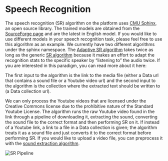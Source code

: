# Speech Recognition

The speech recognition (SR) algorithm on the platform uses [CMU Sphinx](), an open source library. The trained models are obtained from the [SourceForge page]() and are the latest in English model. If you would like to use different models in your speech recognition task, please feel free to use this algorithm as an example. We currently have two different algorithms under the sphinx namespace. The [Adaptive SR algorithm]() takes twice as long as the generic [SR algorithm]() because it makes an effort to adapt the recognition stats to the specific speaker by “listening to” the audio twice. If you are interested in this paradigm, you can read more about it here:


The first input to the algorithm is the link to the media file (either a Data url that contains a sound file or a Youtube video url) and the second input to the algorithm is the collection where the extracted text should be written to (a Data collection url). 

We can only process the Youtube videos that are licensed under the Creative Commons license due to the prohibitive nature of the Standard Youtube License. The algorithm runs the raw Youtube video found in the link through a pipeline of downloading it, extracting the sound, converting the sound file to the correct format and then performing SR on it. If instead of a Youtube link, a link to a file in a Data collection is given; the algorithm treats it as a sound file and just converts it to the correct format before performing SR. If you would like to upload a video file, you can preprocess it with the [sound extraction algorithm]().

![SR Pipeline](SRpipeline.png)